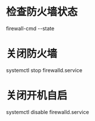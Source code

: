 # 检查防火墙状态
firewall-cmd --state
# 关闭防火墙
systemctl stop firewalld.service
# 关闭开机自启
systemctl disable firewalld.service
